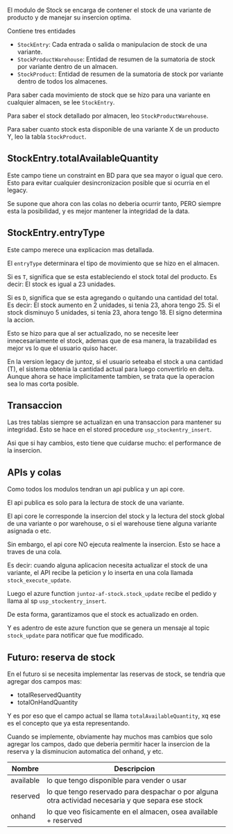 El modulo de Stock se encarga de contener el stock de una variante de producto y de manejar su insercion optima.

Contiene tres entidades
- `StockEntry`: Cada entrada o salida o manipulacion de stock de una variante.
- `StockProductWarehouse`: Entidad de resumen de la sumatoria de stock por variante dentro de un almacen.
- `StockProduct`: Entidad de resumen de la sumatoria de stock por variante dentro de todos los almacenes.

Para saber cada movimiento de stock que se hizo para una variante en cualquier almacen, se lee `StockEntry`.

Para saber el stock detallado por almacen, leo `StockProductWarehouse`.

Para saber cuanto stock esta disponible de una variante X de un producto Y, leo la tabla `StockProduct`.

## StockEntry.totalAvailableQuantity
Este campo tiene un constraint en BD para que sea mayor o igual que cero. Esto para evitar cualquier desincronizacion posible que si ocurria en el legacy.

Se supone que ahora con las colas no deberia ocurrir tanto, PERO siempre esta la posibilidad, y es mejor mantener la integridad de la data.

## StockEntry.entryType
Este campo merece una explicacion mas detallada.

El `entryType` determinara el tipo de movimiento que se hizo en el almacen. 

Si es `T`, significa que se esta estableciendo el stock total del producto. Es decir: El stock es igual a 23 unidades.

Si es `D`, significa que se esta agregando o quitando una cantidad del total. Es decir: El stock aumento en 2 unidades, si tenia 23, ahora tengo 25. Si el stock disminuyo 5 unidades, si tenia 23, ahora tengo 18. El signo determina la accion.

Esto se hizo para que al ser actualizado, no se necesite leer innecesariamente el stock, ademas que de esa manera, la trazabilidad es mejor vs lo que el usuario quiso hacer. 

En la version legacy de juntoz, si el usuario seteaba el stock a una cantidad (T), el sistema obtenia la cantidad actual para luego convertirlo en delta. Aunque ahora se hace implicitamente tambien, se trata que la operacion sea lo mas corta posible.

## Transaccion
Las tres tablas siempre se actualizan en una transaccion para mantener su integridad. Esto se hace en el stored procedure `usp_stockentry_insert`.

Asi que si hay cambios, esto tiene que cuidarse mucho: el performance de la insercion.

## APIs y colas
Como todos los modulos tendran un api publica y un api core.

El api publica es solo para la lectura de stock de una variante.

El api core le corresponde la insercion del stock y la lectura del stock global de una variante o por warehouse, o si el warehouse tiene alguna variante asignada o etc.

Sin embargo, el api core NO ejecuta realmente la insercion. Esto se hace a traves de una cola.

Es decir: cuando alguna aplicacion necesita actualizar el stock de una variante, el API recibe la peticion y lo inserta en una cola llamada `stock_execute_update`.

Luego el azure function `juntoz-af-stock.stock_update` recibe el pedido y llama al sp `usp_stockentry_insert`.

De esta forma, garantizamos que el stock es actualizado en orden.

Y es adentro de este azure function que se genera un mensaje al topic `stock_update` para notificar que fue modificado.

## Futuro: reserva de stock
En el futuro si se necesita implementar las reservas de stock, se tendria que agregar dos campos mas:
- totalReservedQuantity
- totalOnHandQuantity

Y es por eso que el campo actual se llama `totalAvailableQuantity`, xq ese es el concepto que ya esta representando.

Cuando se implemente, obviamente hay muchos mas cambios que solo agregar los campos, dado que deberia permitir hacer la insercion de la reserva y la disminucion automatica del onhand, y etc.

| Nombre | Descripcion |
|--|--|
| available | lo que tengo disponible para vender o usar |
| reserved | lo que tengo reservado para despachar o por alguna otra actividad necesaria y que separa ese stock |
| onhand | lo que veo fisicamente en el almacen, osea available + reserved |
